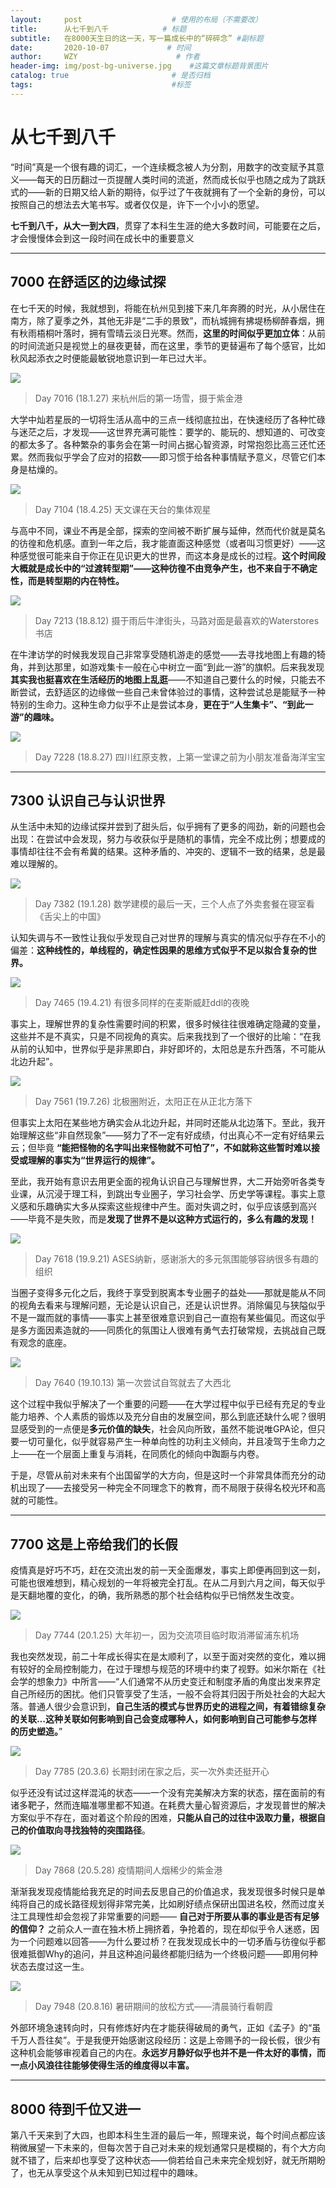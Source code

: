 ```yaml
---
layout:     post                    # 使用的布局（不需要改）
title:      从七千到八千            # 标题 
subtitle:   在8000天生日的这一天，写一篇成长中的“碎碎念” #副标题
date:       2020-10-07             # 时间
author:     WZY                      # 作者
header-img: img/post-bg-universe.jpg    #这篇文章标题背景图片
catalog: true                       # 是否归档
tags:                               #标签
--- 
```



# 从七千到八千

“时间”真是一个很有趣的词汇，一个连续概念被人为分割，用数字的改变赋予其意义——每天的日历翻过一页提醒人类时间的流逝，然而成长似乎也随之成为了跳跃式的——新的日期又给人新的期待，似乎过了午夜就拥有了一个全新的身份，可以按照自己的想法去大笔书写。或者仅仅是，许下一个小小的愿望。

**七千到八千，从大一到大四**，贯穿了本科生生涯的绝大多数时间，可能要在之后，才会慢慢体会到这一段时间在成长中的重要意义
 
 

***



## 7000 在舒适区的边缘试探


 
在七千天的时候，我就想到，将能在杭州见到接下来几年奔腾的时光，从小居住在南方，除了夏季之外，其他无非是“二手的景致”，而杭城拥有拂堤杨柳醉春烟，拥有秋雨梧桐叶落时，拥有雪晴云淡日光寒。然而，**这里的时间似乎更加立体**：从前的时间流逝只是视觉上的昼夜更替，而在这里，季节的更替遍布了每个感官，比如秋风起添衣之时便能最敏锐地意识到一年已过大半。

![](https://github.com/Tinky2013/Self/raw/master/img/8000/7016.jpg)
>Day 7016 (18.1.27) 来杭州后的第一场雪，摄于紫金港
 
大学中灿若星辰的一切将生活从高中的三点一线彻底拉出，在快速经历了各种忙碌与迷茫之后，才发现——这世界充满可能性：要学的、能玩的、想知道的、可改变的都太多了。各种繁杂的事务会在第一时间占据心智资源，时常抱怨比高三还忙还累。然而我似乎学会了应对的招数——即习惯于给各种事情赋予意义，尽管它们本身是枯燥的。


![](https://github.com/Tinky2013/Self/raw/master/img/8000/7104.jpg)
>Day 7104 (18.4.25) 天文课在天台的集体观星
 
与高中不同，课业不再是全部，探索的空间被不断扩展与延伸，然而代价就是莫名的彷徨和危机感。直到一年之后，我才能直面这种感觉（或者叫习惯更好）——这种感觉很可能来自于你正在见识更大的世界，而这本身是成长的过程。**这个时间段大概就是成长中的“过渡转型期”——这种彷徨不由竞争产生，也不来自于不确定性，而是转型期的内在特性。**
 



![](https://github.com/Tinky2013/Self/raw/master/img/8000/7213.jpg)
>Day 7213 (18.8.12) 摄于雨后牛津街头，马路对面是最喜欢的Waterstores书店
 
在牛津访学的时候我发现自己非常享受随机游走的感觉——去寻找地图上有趣的犄角，并到达那里，如游戏集卡一般在心中树立一面“到此一游”的旗帜。后来我发现**其实我也挺喜欢在生活经历的地图上乱逛**——不知道自己要什么的时候，只能去不断尝试，去舒适区的边缘做一些自己未曾体验过的事情，这种尝试总是能赋予一种特别的生命力。这种生命力似乎不止是尝试本身，**更在于“人生集卡”、“到此一游”的趣味。**

![](https://github.com/Tinky2013/Self/raw/master/img/8000/7228.jpg)
>Day 7228 (18.8.27) 四川红原支教，上第一堂课之前为小朋友准备海洋宝宝

***

## 7300 认识自己与认识世界
 
从生活中未知的边缘试探并尝到了甜头后，似乎拥有了更多的闯劲，新的问题也会出现：在尝试中会发现，努力与收获似乎是随机的事情，完全不成比例；想要成的事情却往往不会有希冀的结果。这种矛盾的、冲突的、逻辑不一致的结果，总是最难以理解的。
 
![](https://github.com/Tinky2013/Self/raw/master/img/8000/7382.jpg)
>Day 7382 (19.1.28) 数学建模的最后一天，三个人点了外卖套餐在寝室看《舌尖上的中国》
 
认知失调与不一致性让我似乎发现自己对世界的理解与真实的情况似乎存在不小的偏差：**这种线性的，单线程的，确定性因果的思维方式似乎不足以拟合复杂的世界。**

![](https://github.com/Tinky2013/Self/raw/master/img/8000/7465.jpg)
>Day 7465 (19.4.21) 有很多同样的在麦斯威赶ddl的夜晚
 
事实上，理解世界的复杂性需要时间的积累，很多时候往往很难确定隐藏的变量，这些并不是不真实，只是不同视角的真实。后来我找到了一个很好的比喻：“在我从前的认知中，世界似乎是非黑即白，非好即坏的，太阳总是东升西落，不可能从北边升起”。

![](https://github.com/Tinky2013/Self/raw/master/img/8000/7561.jpg)
>Day 7561 (19.7.26) 北极圈附近，太阳正在从正北方落下
 
但事实上太阳在某些地方确实会从北边升起，并同时还能从北边落下。至此，我开始理解这些“非自然现象”——努力了不一定有好成绩，付出真心不一定有好结果云云；但毕竟 **“能把怪物的名字叫出来怪物就不可怕了”，不如就称这些暂时难以接受或理解的事实为“世界运行的规律”。**
 
至此，我开始有意识去用更全面的视角认识自己与理解世界，大二开始旁听各类专业课，从沉浸于理工科，到跳出专业圈子，学习社会学、历史学等课程。事实上意义感和乐趣确实大多从探索这些规律中产生。面对失调之时，似乎应该感到高兴——毕竟不是失败，而是**发现了世界不是以这种方式运行的，多么有趣的发现！**


![](https://github.com/Tinky2013/Self/raw/master/img/8000/7618.jpg)
>Day 7618 (19.9.21) ASES纳新，感谢浙大的多元氛围能够容纳很多有趣的组织
 
当圈子变得多元化之后，我终于享受到脱离本专业圈子的益处——那就是能从不同的视角去看来与理解问题，无论是认识自己，还是认识世界。消除偏见与狭隘似乎不是一蹴而就的事情——事实上甚至很难意识到自己一直抱有某些偏见。而这似乎是多方面因素造就的——同质化的氛围让人很难有勇气去打破常规，去挑战自己既有观念的底座。
 
![](https://github.com/Tinky2013/Self/raw/master/img/8000/7640.jpg)
>Day 7640 (19.10.13) 第一次尝试自驾就去了大西北
 
这个过程中我似乎解决了一个重要的问题——在大学过程中似乎已经有充足的专业能力培养、个人素质的锻炼以及充分自由的发展空间，那么到底还缺什么呢？很明显感受到的一点便是**多元价值的缺失**，社会风向所致，虽然不能说唯GPA论，但只要一切可量化，似乎就容易产生一种单向性的功利主义倾向，并且凌驾于生命力之上——在一个层面上重复与消耗，在同质化的倾向中踟蹰与内卷。
 
于是，尽管从前对未来有个出国留学的大方向，但是这时一个非常具体而充分的动机出现了——去接受另一种完全不同理念下的教育，而不局限于获得名校光环和高就的可能性。
 
***

## 7700 这是上帝给我们的长假
 
疫情真是好巧不巧，赶在交流出发的前一天全面爆发，事实上即便再回到这一刻，可能也很难想到，精心规划的一年将被完全打乱。在从二月到六月之间，每天似乎是天翻地覆的变化，的确，我所熟悉的那个社会结构似乎已悄然发生改变。
 

![](https://github.com/Tinky2013/Self/raw/master/img/8000/7744.jpg)
>Day 7744 (20.1.25) 大年初一，因为交流项目临时取消滞留浦东机场


我也突然发现，前二十年成长得实在是太顺利了，以至于面对突然的变化，难以拥有较好的全局控制能力，在过于理想与规范的环境中约束了视野。如米尔斯在《社会学的想象力》中所言——“人们通常不从历史变迁和制度矛盾的角度出发来界定自己所经历的困扰。他们只管享受了生活，一般不会将其归因于所处社会的大起大落。普通人很少会意识到，**自己生活的模式与世界历史的进程之间，有着错综复杂的关联…这种关联如何影响到自己会变成哪种人，如何影响到自己可能参与怎样的历史塑造。**”


![](https://github.com/Tinky2013/Self/raw/master/img/8000/7785.jpg)
>Day 7785 (20.3.6) 长期封闭在家之后，买一次外卖还挺开心
 
似乎还没有试过这样混沌的状态——一个没有完美解决方案的状态，摆在面前的有诸多靶子，然而连瞄准哪里都不知道。在耗费大量心智资源后，才发现普世的解决方案似乎不存在，面对着这个阶段的困难，**只能从自己的过往中汲取力量，根据自己的价值取向寻找独特的突围路径**。

![](https://github.com/Tinky2013/Self/raw/master/img/8000/7868.jpg)
>Day 7868 (20.5.28) 疫情期间人烟稀少的紫金港
 
渐渐我发现疫情能给我充足的时间去反思自己的价值追求，我发现很多时候只是单纯将自己的成长路径规划得非常完美，比如刷好绩点保研出国进名校，然而过度关注工具理性却会忽视了非常重要的问题—— **自己对于所要从事的事业是否有足够的信仰？** 之前众人一直在独木桥上拥挤着，争抢着的，现在却似乎令人迷惑，因为一个问题难以回答——为什么要过桥？在我发现成长中的一切矛盾与彷徨似乎都很难抵御Why的追问，并且这种追问最终都能归结为一个终极问题——即用何种状态去度过这一生。

![](https://github.com/Tinky2013/Self/raw/master/img/8000/7948.jpg)
>Day 7948 (20.8.16) 暑研期间的放松方式——清晨骑行看朝霞
 
外部环境急速转向时，只有修炼好内在才能获得破局的勇气，正如《孟子》的“虽千万人吾往矣”。于是我便开始感谢这段经历：这是上帝赐予的一段长假，很少有这种机会能够审视着自己的内在。**永远岁月静好似乎也并不是一件太好的事情，而一点小风浪往往能够使得生活的维度得以丰富。**

***

## 8000 待到千位又进一
 
第八千天来到了大四，也即本科生生涯的最后一年，照理来说，每个时间点都应该稍微展望一下未来的，但每次苦于自己对未来的规划通常只是模糊的，有个大方向就不错了，后来却也享受了这种状态——倘若给自己未来完全规划好，就无所期盼了，也无从享受这个从未知到已知过程中的趣味。
 

